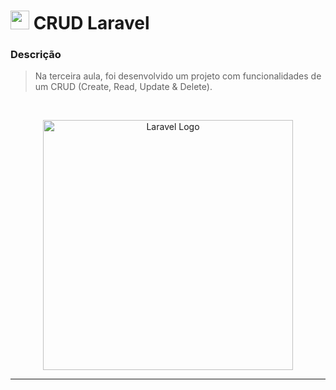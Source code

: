 # <img src="https://skillicons.dev/icons?i=laravel" width = 30px height = 30px /> CRUD Laravel

### Descrição

> Na terceira aula, foi desenvolvido um projeto com funcionalidades de um CRUD (Create, Read, Update & Delete).

<br>

<p align="center"><a href="https://laravel.com" target="_blank"><img src="https://raw.githubusercontent.com/laravel/art/master/logo-lockup/5%20SVG/2%20CMYK/1%20Full%20Color/laravel-logolockup-cmyk-red.svg" width="400" alt="Laravel Logo"></a></p>

---
